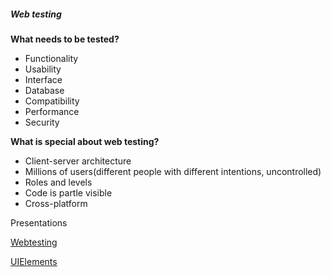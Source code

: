 ##### Web testing

**What needs to be tested?**

* Functionality
* Usability
* Interface
* Database
* Compatibility
* Performance
* Security

**What is special about web testing?**

* Client-server architecture
* Millions of users(different people with different intentions, uncontrolled)
* Roles and levels
* Code is partle visible
* Cross-platform

Presentations

[Webtesting](https://docs.google.com/presentation/d/1cAJ0XDVpGTzMlu3nqzLxSDMN_hODdSi9/edit?usp=sharing&ouid=116447005932578256378&rtpof=true&sd=true)

[UIElements](https://docs.google.com/presentation/d/1yQu3o4HUcY2JU7IDW6irmZgZCmNNMKj4/edit?usp=sharing&ouid=116447005932578256378&rtpof=true&sd=true)